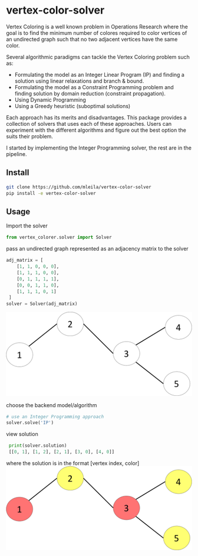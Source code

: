 # vertex-color-solver
Vertex Coloring is a well known problem in Operations Research where the goal is to find the minimum number of colores required to color vertices of an undirected graph such that no two adjacent vertices have the same color.

Several algorithmic paradigms can tackle the Vertex Coloring problem such as:

* Formulating the model as an Integer Linear Program (IP) and finding a solution using linear relaxations and branch & bound.
* Formulating the model as a Constraint Programming problem and finding solution by domain reduction (constraint propagation).
* Using Dynamic Programming
* Using a Greedy heuristic (suboptimal solutions)

Each approach has its merits and disadvantages. This package provides a collection of solvers that uses each of these approaches. Users can experiment with the different algorithms and figure out the best option the suits their problem.

I started by implementing the Integer Programming solver, the rest are in the pipeline.

## Install
```bash
git clone https://github.com/mleila/vertex-color-solver
pip install -e vertex-color-solver
```

## Usage
Import the solver
```python
from vertex_colorer.solver import Solver
```
pass an undirected graph represented as an adjacency matrix to the solver

```python
adj_matrix = [
    [1, 1, 0, 0, 0],
    [1, 1, 1, 0, 0],
    [0, 1, 1, 1, 1],
    [0, 0, 1, 1, 0],
    [1, 1, 1, 0, 1]
 ]
solver = Solver(adj_matrix)
```
![alt text](https://github.com/mleila/vertex-color-solver/blob/master/assets/undirected_graph.png)

choose the backend model/algorithm
```python
# use an Integer Programming approach
solver.solve('IP')
```

view solution
```python
 print(solver.solution)
 [[0, 1], [1, 2], [2, 1], [3, 0], [4, 0]]
```
where the solution is in the format [vertex index, color]
![alt text](https://github.com/mleila/vertex-color-solver/blob/master/assets/colored_undirected_graph.png)
